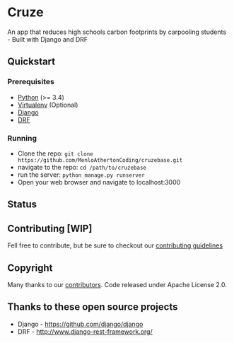 # Cruze
An app that reduces high schools carbon footprints by carpooling students - Built with Django and DRF

## Quickstart
### Prerequisites
* [Python](https://www.python.org/downloads/) (>= 3.4)
* [Virtualenv](http://virtualenvwrapper.readthedocs.io/en/stable/) (Optional)
* [Django](https://www.djangoproject.com/)
* [DRF](http://www.django-rest-framework.org/)

### Running
* Clone the repo: `git clone https://github.com/MenloAthertonCoding/cruzebase.git`
* navigate to the repo: `cd /path/to/cruzebase`
* run the server: `python manage.py runserver`
* Open your web browser and navigate to localhost:3000

## Status

## Contributing [WIP]
Fell free to contribute, but be sure to checkout our [contributing guidelines](https://github.com/menloAthertonCoding/websitecore/blob/master/CONTRIBUTING.md)

## Copyright
Many thanks to our [contributors](http://github.com/MenloAthertonCoding/cruzebase/graphs/contributors). Code released under Apache License 2.0.

## Thanks to these open source projects
* Django - https://github.com/django/django
* DRF - http://www.django-rest-framework.org/
